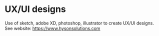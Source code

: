 # UX/UI designs
Use of sketch, adobe XD, photoshop, illustrator to create UX/UI designs. See website: https://www.hysonsolutions.com 
